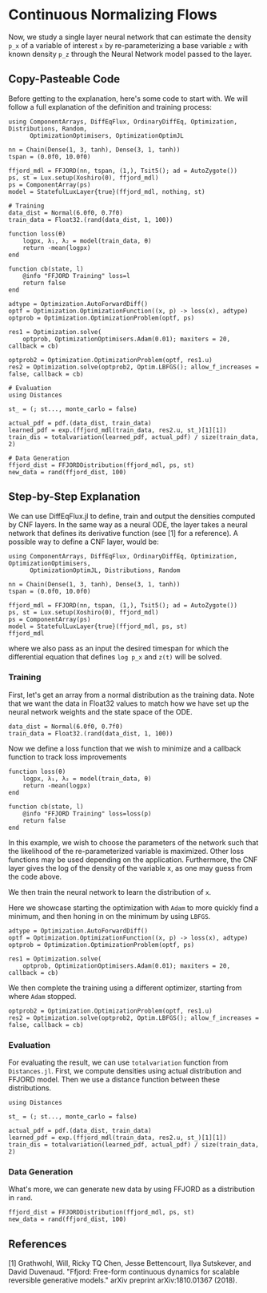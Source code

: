 # Continuous Normalizing Flows

Now, we study a single layer neural network that can estimate the density `p_x` of a variable of interest `x` by re-parameterizing a base variable `z` with known density `p_z` through the Neural Network model passed to the layer.

## Copy-Pasteable Code

Before getting to the explanation, here's some code to start with. We will
follow a full explanation of the definition and training process:

```@example cnf
using ComponentArrays, DiffEqFlux, OrdinaryDiffEq, Optimization, Distributions, Random,
      OptimizationOptimisers, OptimizationOptimJL

nn = Chain(Dense(1, 3, tanh), Dense(3, 1, tanh))
tspan = (0.0f0, 10.0f0)

ffjord_mdl = FFJORD(nn, tspan, (1,), Tsit5(); ad = AutoZygote())
ps, st = Lux.setup(Xoshiro(0), ffjord_mdl)
ps = ComponentArray(ps)
model = StatefulLuxLayer{true}(ffjord_mdl, nothing, st)

# Training
data_dist = Normal(6.0f0, 0.7f0)
train_data = Float32.(rand(data_dist, 1, 100))

function loss(θ)
    logpx, λ₁, λ₂ = model(train_data, θ)
    return -mean(logpx)
end

function cb(state, l)
    @info "FFJORD Training" loss=l
    return false
end

adtype = Optimization.AutoForwardDiff()
optf = Optimization.OptimizationFunction((x, p) -> loss(x), adtype)
optprob = Optimization.OptimizationProblem(optf, ps)

res1 = Optimization.solve(
    optprob, OptimizationOptimisers.Adam(0.01); maxiters = 20, callback = cb)

optprob2 = Optimization.OptimizationProblem(optf, res1.u)
res2 = Optimization.solve(optprob2, Optim.LBFGS(); allow_f_increases = false, callback = cb)

# Evaluation
using Distances

st_ = (; st..., monte_carlo = false)

actual_pdf = pdf.(data_dist, train_data)
learned_pdf = exp.(ffjord_mdl(train_data, res2.u, st_)[1][1])
train_dis = totalvariation(learned_pdf, actual_pdf) / size(train_data, 2)

# Data Generation
ffjord_dist = FFJORDDistribution(ffjord_mdl, ps, st)
new_data = rand(ffjord_dist, 100)
```

## Step-by-Step Explanation

We can use DiffEqFlux.jl to define, train and output the densities computed by CNF layers. In the same way as a neural ODE, the layer takes a neural network that defines its derivative function (see [1] for a reference). A possible way to define a CNF layer, would be:

```@example cnf2
using ComponentArrays, DiffEqFlux, OrdinaryDiffEq, Optimization, OptimizationOptimisers,
      OptimizationOptimJL, Distributions, Random

nn = Chain(Dense(1, 3, tanh), Dense(3, 1, tanh))
tspan = (0.0f0, 10.0f0)

ffjord_mdl = FFJORD(nn, tspan, (1,), Tsit5(); ad = AutoZygote())
ps, st = Lux.setup(Xoshiro(0), ffjord_mdl)
ps = ComponentArray(ps)
model = StatefulLuxLayer{true}(ffjord_mdl, ps, st)
ffjord_mdl
```

where we also pass as an input the desired timespan for which the differential equation that defines `log p_x` and `z(t)` will be solved.

### Training

First, let's get an array from a normal distribution as the training data. Note that we want the data in Float32
values to match how we have set up the neural network weights and the state space of the ODE.

```@example cnf2
data_dist = Normal(6.0f0, 0.7f0)
train_data = Float32.(rand(data_dist, 1, 100))
```

Now we define a loss function that we wish to minimize and a callback function to track loss improvements

```@example cnf2
function loss(θ)
    logpx, λ₁, λ₂ = model(train_data, θ)
    return -mean(logpx)
end

function cb(state, l)
    @info "FFJORD Training" loss=loss(p)
    return false
end
```

In this example, we wish to choose the parameters of the network such that the likelihood of the re-parameterized variable is maximized. Other loss functions may be used depending on the application. Furthermore, the CNF layer gives the log of the density of the variable x, as one may guess from the code above.

We then train the neural network to learn the distribution of `x`.

Here we showcase starting the optimization with `Adam` to more quickly find a minimum, and then honing in on the minimum by using `LBFGS`.

```@example cnf2
adtype = Optimization.AutoForwardDiff()
optf = Optimization.OptimizationFunction((x, p) -> loss(x), adtype)
optprob = Optimization.OptimizationProblem(optf, ps)

res1 = Optimization.solve(
    optprob, OptimizationOptimisers.Adam(0.01); maxiters = 20, callback = cb)
```

We then complete the training using a different optimizer, starting from where `Adam` stopped.

```@example cnf2
optprob2 = Optimization.OptimizationProblem(optf, res1.u)
res2 = Optimization.solve(optprob2, Optim.LBFGS(); allow_f_increases = false, callback = cb)
```

### Evaluation

For evaluating the result, we can use `totalvariation` function from `Distances.jl`. First, we compute densities using actual distribution and FFJORD model.
Then we use a distance function between these distributions.

```@example cnf2
using Distances

st_ = (; st..., monte_carlo = false)

actual_pdf = pdf.(data_dist, train_data)
learned_pdf = exp.(ffjord_mdl(train_data, res2.u, st_)[1][1])
train_dis = totalvariation(learned_pdf, actual_pdf) / size(train_data, 2)
```

### Data Generation

What's more, we can generate new data by using FFJORD as a distribution in `rand`.

```@example cnf2
ffjord_dist = FFJORDDistribution(ffjord_mdl, ps, st)
new_data = rand(ffjord_dist, 100)
```

## References

[1] Grathwohl, Will, Ricky TQ Chen, Jesse Bettencourt, Ilya Sutskever, and David Duvenaud. "Ffjord: Free-form continuous dynamics for scalable reversible generative models." arXiv preprint arXiv:1810.01367 (2018).
